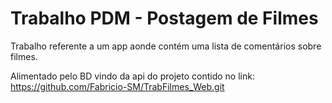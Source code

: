 # Trabalho PDM - Postagem de Filmes

Trabalho referente a um app aonde contém uma lista de comentários sobre filmes.

Alimentado pelo BD vindo da api do projeto contido no link: https://github.com/Fabricio-SM/TrabFilmes_Web.git
